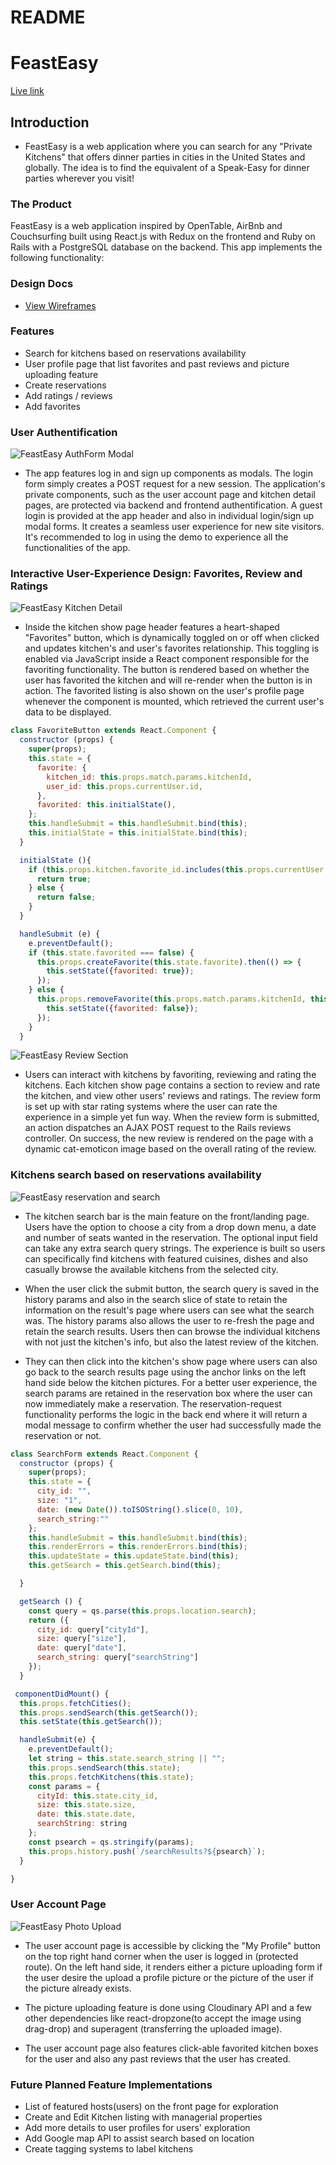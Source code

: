 # README

# **FeastEasy**  

[Live link](https://feasteasy.herokuapp.com)  


## **Introduction**  

+ FeastEasy is a web application where you can search for any "Private Kitchens" that offers dinner parties in cities in the United States and globally. The idea is to find the equivalent of a Speak-Easy for dinner parties wherever you visit!

### **The Product**  

FeastEasy is a web application inspired by OpenTable, AirBnb and Couchsurfing built using React.js with Redux on the frontend and Ruby on Rails with a PostgreSQL database on the backend. This app implements the following functionality:

### **Design Docs**  
+ [View Wireframes](.docs/wireframes/)  

### **Features**

+ Search for kitchens based on reservations availability
+ User profile page that list favorites and past reviews and picture uploading feature
+ Create reservations
+ Add ratings / reviews
+ Add favorites


### **User Authentification**  

![FeastEasy AuthForm Modal](app/assets/images/authFeature.gif)

+ The app features log in and sign up components as modals. The login form simply creates a POST request for a new session. The application's private components, such as the user account page and kitchen detail pages, are protected via backend and frontend authentification. A guest login is provided at the app header and also in individual login/sign up modal forms. It creates a seamless user experience for new site visitors. It's recommended to log in using the demo to experience all the functionalities of the app.

### **Interactive User-Experience Design: Favorites, Review and Ratings**

![FeastEasy Kitchen Detail](app/assets/images/kitchen_detail.png)

+ Inside the kitchen show page header features a heart-shaped "Favorites" button, which is dynamically toggled on or off when clicked and updates kitchen's and user's favorites relationship. This toggling is enabled via JavaScript inside a React component responsible for the favoriting functionality. The button is rendered based on whether the user has favorited the kitchen and will re-render when the button is in action. The favorited listing is also shown on the user's profile page whenever the component is mounted, which retrieved the current user's data to be displayed.

``` JavaScript
class FavoriteButton extends React.Component {
  constructor (props) {
    super(props);
    this.state = {
      favorite: {
        kitchen_id: this.props.match.params.kitchenId,
        user_id: this.props.currentUser.id,
      },
      favorited: this.initialState(),
    };
    this.handleSubmit = this.handleSubmit.bind(this);
    this.initialState = this.initialState.bind(this);
  }

  initialState (){
    if (this.props.kitchen.favorite_id.includes(this.props.currentUser.id)) {
      return true;
    } else {
      return false;
    }
  }

  handleSubmit (e) {
    e.preventDefault();
    if (this.state.favorited === false) {
      this.props.createFavorite(this.state.favorite).then(() => {
        this.setState({favorited: true});
      });
    } else {
      this.props.removeFavorite(this.props.match.params.kitchenId, this.props.currentUser.id).then(() => {
        this.setState({favorited: false});
      });
    }
  }
```

![FeastEasy Review Section](app/assets/images/review.gif)

+ Users can interact with kitchens by favoriting, reviewing and rating the kitchens. Each kitchen show page contains a section to review and rate the kitchen, and view other users' reviews and ratings. The review form is set up with star rating systems where the user can rate the experience in a simple yet fun way. When the review form is submitted, an action dispatches an AJAX POST request to the Rails reviews controller. On success, the new review is rendered on the page with a dynamic cat-emoticon image based on the overall rating of the review.  


### **Kitchens search based on reservations availability**  

![FeastEasy reservation and search](app/assets/images/reservation.gif)

+ The kitchen search bar is the main feature on the front/landing page.
Users have the option to choose a city from a drop down menu, a date and number of seats wanted in the reservation. The optional input field can take any extra search query strings. The experience is built so users can specifically find kitchens with featured cuisines, dishes and also casually browse the available kitchens from the selected city.

+ When the user click the submit button, the search query is saved in the history params and also in the search slice of state to retain the information on the result's page where users can see what the search was. The history params also allows the user to re-fresh the page and retain the search results. Users then can browse the individual kitchens with not just the kitchen's info, but also the latest review of the kitchen.

+ They can then click into the kitchen's show page where users can also go back to the search results page using the anchor links on the left hand side below the kitchen pictures. For a better user experience, the search params are retained in the reservation box where the user can now immediately make a reservation. The reservation-request functionality performs the logic in the back end where it will return a modal message to confirm whether the user had successfully made the reservation or not.

``` JavaScript
class SearchForm extends React.Component {
  constructor (props) {
    super(props);
    this.state = {
      city_id: "",
      size: "1",
      date: (new Date()).toISOString().slice(0, 10),
      search_string:""
    };
    this.handleSubmit = this.handleSubmit.bind(this);
    this.renderErrors = this.renderErrors.bind(this);
    this.updateState = this.updateState.bind(this);
    this.getSearch = this.getSearch.bind(this);

  }

  getSearch () {
    const query = qs.parse(this.props.location.search);
    return ({
      city_id: query["cityId"],
      size: query["size"],
      date: query["date"],
      search_string: query["searchString"]
    });
  }

 componentDidMount() {
  this.props.fetchCities();
  this.props.sendSearch(this.getSearch());
  this.setState(this.getSearch());

  handleSubmit(e) {
    e.preventDefault();
    let string = this.state.search_string || "";
    this.props.sendSearch(this.state);
    this.props.fetchKitchens(this.state);
    const params = {
      cityId: this.state.city_id,
      size: this.state.size,
      date: this.state.date,
      searchString: string
    };
    const psearch = qs.stringify(params);
    this.props.history.push(`/searchResults?${psearch}`);
  }

}
```

### **User Account Page**  

![FeastEasy Photo Upload](app/assets/images/userprofile.gif)

+  The user account page is accessible by clicking the "My Profile" button on the top right hand corner when the user is logged in (protected route). On the left hand side, it renders either a picture uploading form if the user desire the upload a profile picture or the picture of the user if the picture already exists.

+ The picture uploading feature is done using Cloudinary API and a few other dependencies like react-dropzone(to accept the image using drag-drop) and superagent (transferring the uploaded image).

+ The user account page also features click-able favorited kitchen boxes for the user and also any past reviews that the user has created.


 ### **Future Planned Feature Implementations**
 + List of featured hosts(users) on the front page for exploration
 + Create and Edit Kitchen listing with managerial properties
 + Add more details to user profiles for users' exploration
 + Add Google map API to assist search based on location
 + Create tagging systems to label kitchens
